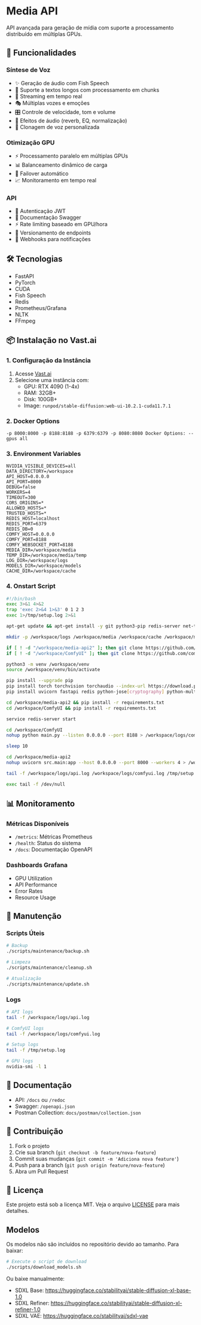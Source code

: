 # Media API

API avançada para geração de mídia com suporte a processamento distribuído em múltiplas GPUs.

## 🚀 Funcionalidades

### Síntese de Voz
- ✨ Geração de áudio com Fish Speech
- 📝 Suporte a textos longos com processamento em chunks
- 🔄 Streaming em tempo real
- 🎭 Múltiplas vozes e emoções
- 🎛️ Controle de velocidade, tom e volume
- 🎨 Efeitos de áudio (reverb, EQ, normalização)
- 👥 Clonagem de voz personalizada

### Otimização GPU
- ⚡ Processamento paralelo em múltiplas GPUs
- 📊 Balanceamento dinâmico de carga
- 🔄 Failover automático
- 📈 Monitoramento em tempo real

### API
- 🔐 Autenticação JWT
- 📝 Documentação Swagger
- ⚡ Rate limiting baseado em GPU/hora
- 🔄 Versionamento de endpoints
- 🎯 Webhooks para notificações

## 🛠️ Tecnologias

- FastAPI
- PyTorch
- CUDA
- Fish Speech
- Redis
- Prometheus/Grafana
- NLTK
- FFmpeg

## 📦 Instalação no Vast.ai

### 1. Configuração da Instância

1. Acesse [Vast.ai](https://vast.ai)
2. Selecione uma instância com:
   - GPU: RTX 4090 (1-4x)
   - RAM: 32GB+
   - Disk: 100GB+
   - Image: `runpod/stable-diffusion:web-ui-10.2.1-cuda11.7.1`

### 2. Docker Options
```
-p 8000:8000 -p 8188:8188 -p 6379:6379 -p 8080:8080 Docker Options: --gpus all
```

### 3. Environment Variables
```
NVIDIA_VISIBLE_DEVICES=all
DATA_DIRECTORY=/workspace
API_HOST=0.0.0.0
API_PORT=8000
DEBUG=false
WORKERS=4
TIMEOUT=300
CORS_ORIGINS=*
ALLOWED_HOSTS=*
TRUSTED_HOSTS=*
REDIS_HOST=localhost
REDIS_PORT=6379
REDIS_DB=0
COMFY_HOST=0.0.0.0
COMFY_PORT=8188
COMFY_WEBSOCKET_PORT=8188
MEDIA_DIR=/workspace/media
TEMP_DIR=/workspace/media/temp
LOG_DIR=/workspace/logs
MODELS_DIR=/workspace/models
CACHE_DIR=/workspace/cache
```

### 4. Onstart Script
```bash
#!/bin/bash
exec 3>&1 4>&2
trap 'exec 2>&4 1>&3' 0 1 2 3
exec 1>/tmp/setup.log 2>&1

apt-get update && apt-get install -y git python3-pip redis-server net-tools

mkdir -p /workspace/logs /workspace/media /workspace/cache /workspace/models /workspace/media/temp /workspace/models/lora /workspace/models/checkpoints

if [ ! -d "/workspace/media-api2" ]; then git clone https://github.com/seu-usuario/media-api2.git /workspace/media-api2; fi
if [ ! -d "/workspace/ComfyUI" ]; then git clone https://github.com/comfyanonymous/ComfyUI.git /workspace/ComfyUI; fi

python3 -m venv /workspace/venv
source /workspace/venv/bin/activate

pip install --upgrade pip
pip install torch torchvision torchaudio --index-url https://download.pytorch.org/whl/cu118
pip install uvicorn fastapi redis python-jose[cryptography] python-multipart

cd /workspace/media-api2 && pip install -r requirements.txt
cd /workspace/ComfyUI && pip install -r requirements.txt

service redis-server start

cd /workspace/ComfyUI
nohup python main.py --listen 0.0.0.0 --port 8188 > /workspace/logs/comfyui.log 2>&1 &

sleep 10

cd /workspace/media-api2
nohup uvicorn src.main:app --host 0.0.0.0 --port 8000 --workers 4 > /workspace/logs/api.log 2>&1 &

tail -f /workspace/logs/api.log /workspace/logs/comfyui.log /tmp/setup.log &

exec tail -f /dev/null
```

## 📊 Monitoramento

### Métricas Disponíveis
- `/metrics`: Métricas Prometheus
- `/health`: Status do sistema
- `/docs`: Documentação OpenAPI

### Dashboards Grafana
- GPU Utilization
- API Performance
- Error Rates
- Resource Usage

## 🔧 Manutenção

### Scripts Úteis
```bash
# Backup
./scripts/maintenance/backup.sh

# Limpeza
./scripts/maintenance/cleanup.sh

# Atualização
./scripts/maintenance/update.sh
```

### Logs
```bash
# API logs
tail -f /workspace/logs/api.log

# ComfyUI logs
tail -f /workspace/logs/comfyui.log

# Setup logs
tail -f /tmp/setup.log

# GPU logs
nvidia-smi -l 1
```

## 📝 Documentação

- API: `/docs` ou `/redoc`
- Swagger: `/openapi.json`
- Postman Collection: `docs/postman/collection.json`

## 🤝 Contribuição

1. Fork o projeto
2. Crie sua branch (`git checkout -b feature/nova-feature`)
3. Commit suas mudanças (`git commit -m 'Adiciona nova feature'`)
4. Push para a branch (`git push origin feature/nova-feature`)
5. Abra um Pull Request

## 📄 Licença

Este projeto está sob a licença MIT. Veja o arquivo [LICENSE](LICENSE) para mais detalhes.

## Modelos

Os modelos não são incluídos no repositório devido ao tamanho. Para baixar:

```bash
# Execute o script de download
./scripts/download_models.sh
```

Ou baixe manualmente:
- SDXL Base: https://huggingface.co/stabilityai/stable-diffusion-xl-base-1.0
- SDXL Refiner: https://huggingface.co/stabilityai/stable-diffusion-xl-refiner-1.0
- SDXL VAE: https://huggingface.co/stabilityai/sdxl-vae

